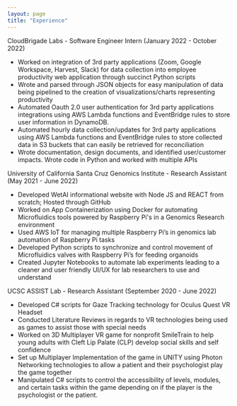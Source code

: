 ```yaml
---
layout: page
title: "Experience"
---
```


CloudBrigade Labs - Software Engineer Intern (January 2022 - October 2022)
- Worked on integration of 3rd party applications (Zoom, Google Workspace, Harvest, Slack) for data collection into employee productivity web application through succinct Python scripts
- Wrote and parsed through JSON objects for easy manipulation of data being pipelined to the creation of visualizations/charts representing productivity
- Automated Oauth 2.0 user authentication for 3rd party applications integrations using AWS Lambda functions and EventBridge rules to store user information in DynamoDB.
- Automated hourly data collection/updates for 3rd party applications using AWS Lambda functions and EventBridge rules to store collected data in S3 buckets that can easily be retrieved for reconciliation 
- Wrote documentation, design documents, and identified user/customer impacts. Wrote code in Python and worked with multiple APIs

University of California Santa Cruz Genomics Institute - Research Assistant (May 2021 - June 2022)
- Developed WetAI informational website with Node JS and REACT from scratch; Hosted through GitHub
- Worked on App Containerization using Docker for automating Microfluidics tools powered by Raspberry Pi's in a Genomics Research environment
- Used AWS IoT for managing multiple Raspberry Pi’s in genomics lab automation of Raspberry Pi tasks
- Developed Python scripts to synchronize and control movement of Microfluidics valves with Raspberry Pi’s for feeding organoids
- Created Jupyter Notebooks to automate lab experiments leading to a cleaner and user friendly UI/UX for lab researchers to use and understand

UCSC ASSIST Lab - Research Assistant (September 2020 - June 2022)
- Developed C# scripts for Gaze Tracking technology for Oculus Quest VR Headset
- Conducted Literature Reviews in regards to VR technologies being used as games to assist those with special needs
- Worked on 3D Multiplayer VR game for nonprofit SmileTrain to help young adults with Cleft Lip Palate (CLP) develop social skills and self confidence
- Set up Multiplayer Implementation of the game in UNITY using Photon Networking technologies to allow a patient and their psychologist play the game together
- Manipulated C# scripts to control the accessibility of levels, modules, and certain tasks within the game depending on if the player is the psychologist or the patient.

